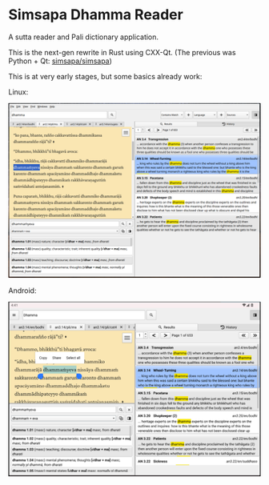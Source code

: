 # Simsapa Dhamma Reader

A sutta reader and Pali dictionary application.

This is the next-gen rewrite in Rust using CXX-Qt. (The previous was Python + Qt: [simsapa/simsapa](https://github.com/simsapa/simsapa/))

This is at very early stages, but some basics already work:

Linux:

![Contains Match Search on Linux](docs/contains-match-dpd-lookup-linux.png)

Android:

![Contains Match Search on Android](docs/contains-match-dpd-lookup-android.png)
